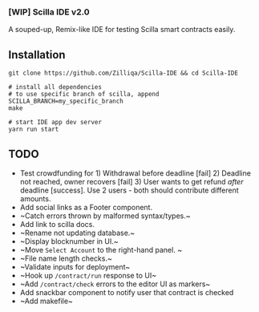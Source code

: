 ### [WIP] Scilla IDE v2.0

A souped-up, Remix-like IDE for testing Scilla smart contracts easily.

## Installation

```
git clone https://github.com/Zilliqa/Scilla-IDE && cd Scilla-IDE

# install all dependencies
# to use specific branch of scilla, append SCILLA_BRANCH=my_specific_branch
make

# start IDE app dev server
yarn run start
```

## TODO

- Test crowdfunding for 1) Withdrawal before deadline [fail] 2) Deadline not reached,
  owner recovers [fail] 3) User wants to get refund _after_ deadline
  [success]. Use 2 users - both should contribute different amounts.
- Add social links as a Footer component.
- ~Catch errors thrown by malformed syntax/types.~
- Add link to scilla docs.
- ~Rename not updating database.~
- ~Display blocknumber in UI.~
- ~Move `Select Account` to the right-hand panel. ~
- ~File name length checks.~
- ~Validate inputs for deployment~
- ~Hook up `/contract/run` response to UI~
- ~Add `/contract/check` errors to the editor UI as markers~
- Add snackbar component to notify user that contract is checked
- ~Add makefile~
